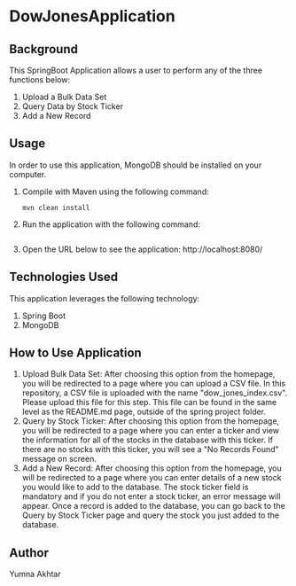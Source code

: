 # DowJonesApplication

## Background
This SpringBoot Application allows a user to perform any of the three functions below:
  1) Upload a Bulk Data Set
  2) Query Data by Stock Ticker
  3) Add a New Record

## Usage
In order to use this application, MongoDB should be installed on your computer.

  1) Compile with Maven using the following command:
      ```
      mvn clean install 
      ```
  2) Run the application with the following command:
      ``` java -jar target/DowJonesApplicationSpring-0.0.1-SNAPSHOT.jar 
      ```
  3) Open the URL below to see the application:
        http://localhost:8080/
        
## Technologies Used
This application leverages the following technology:
  1) Spring Boot
  2) MongoDB
  
## How to Use Application
  1) Upload Bulk Data Set: After choosing this option from the homepage, you will be redirected to a page where you can upload a CSV file. In this repository, a CSV file is uploaded with the name "dow_jones_index.csv". Please upload this file for this step. This file can be found in the same level as the README.md page, outside of the spring project folder.
  2) Query by Stock Ticker: After choosing this option from the homepage, you will be redirected to a page where you can enter a ticker and view the information for all of the stocks in the database with this ticker. If there are no stocks with this ticker, you will see a "No Records Found" message on screen. 
  3) Add a New Record: After choosing this option from the homepage, you will be redirected to a page where you can enter details of a new stock you would like to add to the database. The stock ticker field is mandatory and if you do not enter a stock ticker, an error message will appear. Once a record is added to the database, you can go back to the Query by Stock Ticker page and query the stock you just added to the database.
  
  
 ## Author
  Yumna Akhtar
